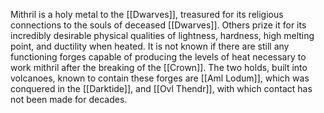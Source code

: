Mithril is a holy metal to the [[Dwarves]], treasured for its religious connections to the souls of deceased [[Dwarves]]. Others prize it for its incredibly desirable physical qualities of lightness, hardness, high melting point, and ductility when heated. It is not known if there are still any functioning forges capable of producing the levels of heat necessary to work mithril after the breaking of the [[Crown]]. The two holds, built into volcanoes, known to contain these forges are [[Aml Lodum]], which was conquered in the [[Darktide]], and [[Ovl Thendr]], with which contact has not been made for decades. 